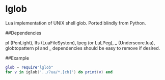 lglob
=====

Lua implementation of UNIX shell glob.
Ported blindly from Python.

##Dependencies

pl (PenLight), lfs (LuaFileSystem), lpeg (or LuLPeg), _ (Underscore.lua), globtopattern
pl and _ dependencies should be easy to remove if desired.

##Example

```lua
glob = require"lglob"
for v in iglob('../?ua/*.[ch]') do print(v) end
```
